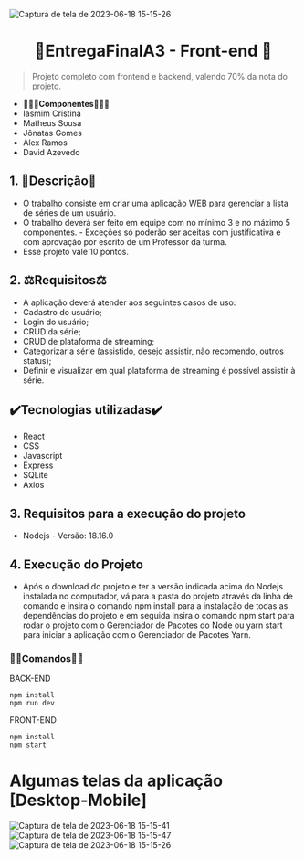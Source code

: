 ![Captura de tela de 2023-06-18 15-15-26](https://github.com/lstheus/suaserie.frontend/assets/100351576/9081246c-869c-4bd5-a2a6-c03b632494cd)

<div align="center">

# 🍿EntregaFinalA3 - Front-end 🍿

</div>


> Projeto completo com frontend e backend, valendo 70% da nota do projeto.


- **🧑‍🤝‍🧑Componentes🧑‍🤝‍🧑**
- Iasmim Cristina
- Matheus Sousa
- Jônatas Gomes
- Alex Ramos
- David Azevedo

## 1. 📄Descrição📄
- O trabalho consiste em criar uma aplicação WEB para gerenciar a lista de séries de um usuário. 
- O trabalho deverá ser feito em equipe com no mínimo 3 e no máximo 5 componentes. - Exceções só poderão ser aceitas com justificativa e com aprovação por escrito de um Professor da turma.
-  Esse projeto vale 10 pontos. 
  



## 2. ⚖️Requisitos⚖️
- A aplicação deverá atender aos seguintes casos de uso:
- Cadastro do usuário;
- Login do usuário;
- CRUD da série;
- CRUD de plataforma de streaming;
- Categorizar a série (assistido, desejo assistir, não recomendo, outros status);
- Definir e visualizar em qual plataforma de streaming é possível assistir à série.

## ✔️Tecnologias utilizadas✔️
- React
- CSS
- Javascript
- Express
- SQLite
- Axios

## 3. Requisitos para a execução do projeto

- Nodejs - Versão: 18.16.0

## 4. Execução do Projeto
- Após o download do projeto e ter a versão indicada acima do Nodejs instalada no computador, vá para a pasta do projeto através da linha de comando e insira o comando npm install para a instalação de todas as dependências do projeto e em seguida insira o comando npm start para rodar o projeto com o Gerenciador de Pacotes do Node ou yarn start para iniciar a aplicação com o Gerenciador de Pacotes Yarn.

### 👩‍💻Comandos👩‍💻
 BACK-END
 
    npm install
    npm run dev
 
 FRONT-END

    npm install
    npm start


# Algumas telas da aplicação [Desktop-Mobile]

![Captura de tela de 2023-06-18 15-15-41](https://github.com/lstheus/suaserie.frontend/assets/100351576/e44266ff-5964-41cd-b117-25d5204d1d06)
![Captura de tela de 2023-06-18 15-15-47](https://github.com/lstheus/suaserie.frontend/assets/100351576/669d72f5-5dd0-4fc3-af55-0d33eb70af33)
![Captura de tela de 2023-06-18 15-15-26](https://github.com/lstheus/suaserie.frontend/assets/100351576/0fa521d7-f6a4-46be-b11a-a9d21cd3388f)

